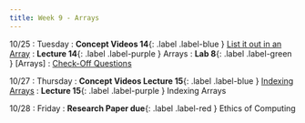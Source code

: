 ```yaml
---
title: Week 9 - Arrays
---
```


10/25
: Tuesday
: **Concept Videos 14**{: .label .label-blue } [List it out in an Array](#)
: **Lecture 14**{: .label .label-purple } Arrays
: **Lab 8**{: .label .label-green } [Arrays]
  : [Check-Off Questions](https://cs151.org/lab/)

10/27
: Thursday
: **Concept Videos Lecture 15**{: .label .label-blue } [Indexing Arrays](#)
: **Lecture 15**{: .label .label-purple } Indexing Arrays

10/28
: Friday
: **Research Paper due**{: .label .label-red } Ethics of Computing